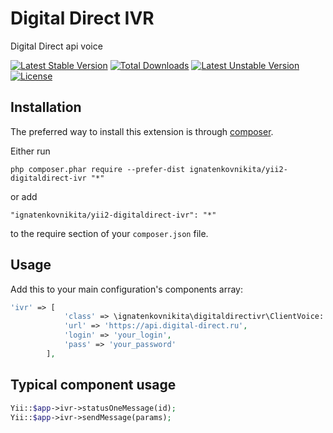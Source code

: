 Digital Direct IVR
==================
Digital Direct api voice

[![Latest Stable Version](https://poser.pugx.org/ignatenkovnikita/yii2-digitaldirect-ivr/v/stable)](https://packagist.org/packages/ignatenkovnikita/yii2-digitaldirect-ivr) [![Total Downloads](https://poser.pugx.org/ignatenkovnikita/yii2-digitaldirect-ivr/downloads)](https://packagist.org/packages/ignatenkovnikita/yii2-digitaldirect-ivr) [![Latest Unstable Version](https://poser.pugx.org/ignatenkovnikita/yii2-digitaldirect-ivr/v/unstable)](https://packagist.org/packages/ignatenkovnikita/yii2-digitaldirect-ivr) [![License](https://poser.pugx.org/ignatenkovnikita/yii2-digitaldirect-ivr/license)](https://packagist.org/packages/ignatenkovnikita/yii2-digitaldirect-ivr)

Installation
------------

The preferred way to install this extension is through [composer](http://getcomposer.org/download/).

Either run

```
php composer.phar require --prefer-dist ignatenkovnikita/yii2-digitaldirect-ivr "*"
```

or add

```
"ignatenkovnikita/yii2-digitaldirect-ivr": "*"
```

to the require section of your `composer.json` file.

Usage
-----

Add this to your main configuration's components array:

```php
'ivr' => [
            'class' => \ignatenkovnikita\digitaldirectivr\ClientVoice::className() ,
            'url' => 'https://api.digital-direct.ru',
            'login' => 'your_login',
            'pass' => 'your_password'
        ],
```
Typical component usage
-----------------------
```php
Yii::$app->ivr->statusOneMessage(id);
Yii::$app->ivr->sendMessage(params);
```



